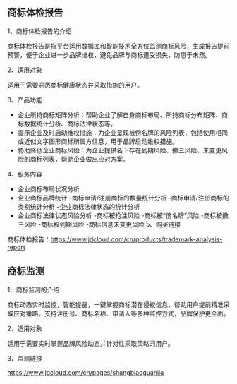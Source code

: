 ## 商标体检报告

1、商标体检报告的介绍

商标体检报告是指平台运用数据库和智能技术全方位监测商标风险，生成报告提前预警，便于企业进一步品牌维权，避免品牌与商标遭受损失，防患于未然。

2、适用对象

适用于需要洞悉商标健康状态并采取措施的用户。

3、产品功能

- 企业所持商标矩阵分析：帮助企业了解自身商标布局、所持商标分布矩阵、商标数据统计分析、商标法律状态等。
- 提示企业及时启动维权措施：为企业呈现被傍名牌的风险列表，包括使用相同或近似文字图形商标所属方信息，用于品牌启动维权措施。
- 协助降低企业商标风险：为企业提供名下存在到期风险、撤三风险、未变更风险的商标列表，帮助企业做出应对方案。

4、服务内容

- 企业商标布局状况分析
 - 企业商标品牌统计 
 -商标申请/注册商标的数量统计分析 
 -商标申请/注册商标的类别统计分析 
 -企业商标法律状态的统计分析 
- 企业商标法律状态风险分析 
 -商标被抢注风险 
 -商标被“傍名牌”风险 
 -商标被撤三风险 
 -商标权到期风险 
 -商标信息未变更风险
5、购买链接

商标体检报告：https://www.jdcloud.com/cn/products/trademark-analysis-report

## 商标监测

1、商标监测的介绍

商标动态实时监控，智能提醒，一键掌握商标潜在侵权信息，帮助用户提前精准采取应对策略。支持注册号、商标名称、申请人等多种监控方式，品牌保护更全面。

2、适用对象

适用于需要实时掌握品牌风险动态并针对性采取策略的用户。

3、监测链接

https://www.jdcloud.com/cn/pages/shangbiaoguanjia
